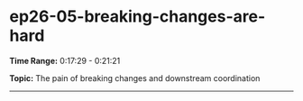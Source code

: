# ep26-05-breaking-changes-are-hard

**Time Range:** 0:17:29 - 0:21:21

**Topic:** The pain of breaking changes and downstream coordination

---
